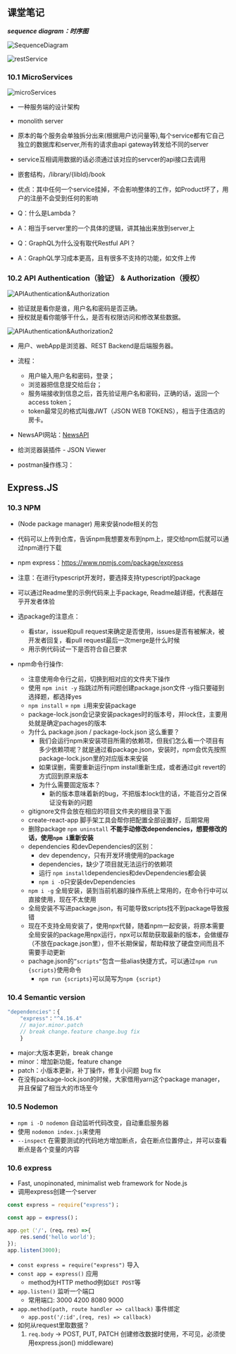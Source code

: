 



## 课堂笔记

***sequence diagram：时序图*** 

![SequenceDiagram](https://github.com/australiaitgroup/full-stack-bootcamp-wiki/blob/main/%E5%85%A8%E6%A0%88%E7%8F%AD17%E6%9C%9F%E7%AC%94%E8%AE%B0/Nodejs%E6%96%B9%E5%90%91/img/SequenceDiagram.png)

![restService](https://github.com/australiaitgroup/full-stack-bootcamp-wiki/blob/main/%E5%85%A8%E6%A0%88%E7%8F%AD17%E6%9C%9F%E7%AC%94%E8%AE%B0/Nodejs%E6%96%B9%E5%90%91/img/restService.png)


### 10.1 MicroServices

![microServices](https://github.com/australiaitgroup/full-stack-bootcamp-wiki/blob/main/%E5%85%A8%E6%A0%88%E7%8F%AD17%E6%9C%9F%E7%AC%94%E8%AE%B0/Nodejs%E6%96%B9%E5%90%91/img/microServices.png)

-  一种服务端的设计架构
- monolith server
- 原本的每个服务会单独拆分出来(根据用户访问量等),每个service都有它自己独立的数据库和server,所有的请求由api gateway转发给不同的server
- service互相调用数据的话必须通过该对应的servcer的api接口去调用
- 嵌套结构，/library/{libId}/book
- 优点：其中任何一个service挂掉，不会影响整体的工作，如Product坏了，用户的注册不会受到任何的影响

- Q：什么是Lambda？
- A：相当于server里的一个具体的逻辑，讲其抽出来放到server上

- Q：GraphQL为什么没有取代Restful API？
- A：GraphQL学习成本更高，且有很多不支持的功能，如文件上传


### 10.2 API Authentication（验证） & Authorization（授权）

![APIAuthentication&Authorization](https://github.com/australiaitgroup/full-stack-bootcamp-wiki/blob/main/%E5%85%A8%E6%A0%88%E7%8F%AD17%E6%9C%9F%E7%AC%94%E8%AE%B0/Nodejs%E6%96%B9%E5%90%91/img/APIAuthentication%26Authorization.png)

- 验证就是看你是谁，用户名和密码是否正确。
- 授权就是看你能够干什么，是否有权限访问和修改某些数据。

![APIAuthentication&Authorization2](https://github.com/australiaitgroup/full-stack-bootcamp-wiki/blob/main/%E5%85%A8%E6%A0%88%E7%8F%AD17%E6%9C%9F%E7%AC%94%E8%AE%B0/Nodejs%E6%96%B9%E5%90%91/img/APIAuthentication%26Authorization2.png)

- 用户、webApp是浏览器、REST Backend是后端服务器。
- 流程：
  - 用户输入用户名和密码，登录；
  - 浏览器把信息提交给后台；
  - 服务端接收到信息之后，首先验证用户名和密码，正确的话，返回一个access token；
  - token最常见的格式叫做JWT（JSON WEB TOKENS），相当于住酒店的房卡。


- NewsAPI网站：[NewsAPI](https://newsapi.org/)
- 给浏览器装插件 - JSON Viewer
- postman操作练习：



## Express.JS

### 10.3 NPM
- (Node package manager) 用来安装node相关的包
- 代码可以上传到仓库，告诉npm我想要发布到npm上，提交给npm后就可以通过npm进行下载
- npm express：https://www.npmjs.com/package/express
- 注意：在进行typescript开发时，要选择支持typescript的package
- 可以通过Readme里的示例代码来上手package, Readme越详细，代表越在乎开发者体验

- 选package的注意点：
	- 看star，issue和pull request来确定是否使用，issues是否有被解决，被开发者回复，看pull request最后一次merge是什么时候
	- 用示例代码试一下是否符合自己要求

- npm命令行操作:
	- 注意使用命令行之前，切换到相对应的文件夹下操作 
	- 使用 `npm init -y`  指跳过所有问题创建package.json文件 -y指只要碰到选择题，都选择yes
	- `npm install` = `npm i`用来安装package
	- package-lock.json会记录安装packages时的版本号，并lock住，主要用处就是确定pachages的版本
	- 为什么 package.json / package-lock.json 这么重要？
		- 我们会运行npm来安装项目所需的依赖项，但我们怎么看一个项目有多少依赖项呢？就是通过看package.json，安装时，npm会优先按照package-lock.json里的对应版本来安装
		- 如果误删，需要重新运行npm install重新生成，或者通过git revert的方式回到原来版本
		- 为什么需要固定版本？
			- 新的版本意味着新的bug，不把版本lock住的话，不能百分之百保证没有新的问题 
	- gitignore文件会放在相应的项目文件夹的根目录下面
	- create-react-app 脚手架工具会帮你把配置全部设置好，后期常用 
	- 删除package `npm uninstall`
	**不能手动修改dependencies，想要修改的话，使用`npm i`重新安装**
	- dependencies 和devDependencies的区别：
		- dev dependency，只有开发环境使用的package 
		- dependencies，缺少了项目就无法运行的依赖项
		- 运行 `npm install`dependencies和devDependencies都会装
		- `npm i -D`只安装devDependencies
	- `npm i -g` 全局安装，装到当前机器的操作系统上常用的，在命令行中可以直接使用，现在不太使用
	- 全局安装不写进package.json，有可能导致scripts找不到package导致报错 
	- 现在不支持全局安装了，使用npx代替，随着npm一起安装，将原本需要全局安装的package用npx运行，npx可以帮助获取最新的版本，会做缓存（不放在package.json里），但不长期保留，帮助释放了硬盘空间而且不需要手动更新
	- pachage.json的`”scripts“`包含一些alias快捷方式，可以通过`npm run {scripts}`使用命令
		- `npm run {scripts}`可以简写为`npm {script}`

### 10.4 Semantic version
```js
"dependencies"：{
	"express"："^4.16.4"
	// major.minor.patch
	// break change.feature change.bug fix
	}
```
- major:大版本更新，break change
- minor：增加新功能，feature change
- patch：小版本更新，补丁操作，修复小问题 bug fix
- 在没有package-lock.json的时候，大家借用yarn这个package manager，并且保留了相当大的市场至今

### 10.5 Nodemon
- `npm i -D nodemon` 自动监听代码改变，自动重启服务器
- 使用 `nodemon index.js`来使用
- `--inspect` 在需要测试的代码地方增加断点，会在断点位置停止，并可以查看断点是各个变量的内容

### 10.6 express
- Fast, unopinonated, minimalist web framework for Node.js
- 调用express创建一个server

```js
const express = require("express")；

const app = express()；

app.get（'/'，（req，res）=>{
	res.send('hello world');
});
app.listen(3000);
```

- `const express = require("express")` 导入
- `const app = express()` 应用
	- method为HTTP method例如`GET POST`等
- `app.listen()` 监听一个端口
	- 常用端口: 3000 4200 8080 9000
- `app.method(path, route handler => callback)` 事件绑定
	- `app.post('/:id',(req, res) => callback)` 
- 如何从request里取数据？
	1. `req.body` -> POST, PUT, PATCH 创建修改数据时使用，不可见，必须使用express.json() middleware)

